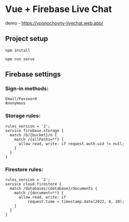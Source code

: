 # Vue + Firebase Live Chat

demo - https://vponochovny-livechat.web.app/

## Project setup

```
npm install
```
```
npm run serve
```

## Firebase settings

### Sign-in methods:

```
Email/Password
Anonymous
```

### Storage rules:

```
rules_version = '2';
service firebase.storage {
  match /b/{bucket}/o {
    match /{allPaths=**} {
      allow read, write: if request.auth.uid != null;
    }
  }
}
```

### Firestore rules:

```
rules_version = '2';
service cloud.firestore {
  match /databases/{database}/documents {
    match /{document=**} {
      allow read, write: if
          request.time < timestamp.date(2022, 8, 20);
    }
  }
}
```

